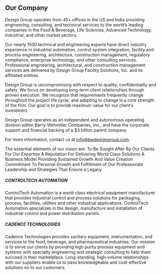 ## Our Company

Design Group operates from 45+ offices in the US and India providing engineering, consulting, and technical services to the world’s leading companies in the Food & Beverage, Life Sciences, Advanced Technology, Industrial, and other market sectors. 

Our nearly 1500 technical and engineering experts have direct industry experience in industrial automation, control system integration, facility and process engineering, architecture, construction management, regulatory compliance, enterprise technology, and other consulting services.  Professional engineering, architectural, and construction management services are delivered by Design Group Facility Solutions, Inc. and its affiliated entities.  

Design Group is uncompromising with respect to quality, confidentiality and safety. We focus on developing long-term client relationships through proven execution. We recognize that requirements frequently change throughout the project life cycle, and adapting to change is a core strength of the firm.  Our goal is to provide maximum value for our client’s investment.  

Design Group operates as an independent and autonomous operating division within Barry-Wehmiller Companies, Inc., and have the corporate support and financial backing of a $3 billion parent company.

For more information, contact us at info@bwdesigngroup.com.

The essential elements of our vision are:
To Be Sought After By Our Clients For Our Expertise
A Reputation For Delivering World Class Solutions
A Business Model Providing Sustained Growth And Value Creation
Commitment To Personal Growth and Fulfillment of Our Professionals
Leadership and Strategies That Ensure a Legacy

##### CONTROLTECH AUTOMATION
ControlTech Automation is a world class electrical equipment manufacturer that provides industrial control and process solutions for packaging, process, facilities, utilities and other industrial applications. ControlTech Automation specializes in the design, manufacture and installation of industrial control and power distribution panels.

##### CADENCE TECHNOLOGIES
Cadence Technologies provides sanitary equipment, instrumentation, and services to the food, beverage, and pharmaceutical industries. Our mission is to serve our clients by providing high purity process equipment and systems with specialty engineering and strategic consulting to help them succeed in their marketplace. Long-standing, high-volume relationships with our suppliers enable us to pass knowledgeable and cost-effective solutions on to our customers.